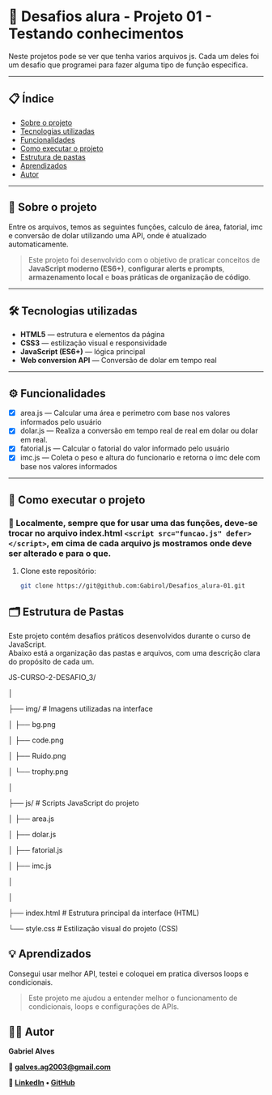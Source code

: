 # 🚀 Desafios alura - Projeto 01 - Testando conhecimentos

Neste projetos pode se ver que tenha varios arquivos js. Cada um deles foi um desafio que programei para fazer alguma tipo de função especifica.

---

## 📋 Índice

- [Sobre o projeto](#-sobre-o-projeto)
- [Tecnologias utilizadas](#-tecnologias-utilizadas)
- [Funcionalidades](#%EF%B8%8F-funcionalidades)
- [Como executar o projeto](#-como-executar-o-projeto)
- [Estrutura de pastas](#-estrutura-de-pastas)
- [Aprendizados](#-aprendizados)
- [Autor](#%E2%80%8D-autor)

---

## 📖 Sobre o projeto

Entre os arquivos, temos as seguintes funções, calculo de área, fatorial, imc e conversão de dolar utilizando uma API, onde é atualizado automaticamente. 

> Este projeto foi desenvolvido com o objetivo de praticar conceitos de **JavaScript moderno (ES6+)**, **configurar alerts e prompts**, **armazenamento local** e **boas práticas de organização de código**.

---

## 🛠 Tecnologias utilizadas

- **HTML5** — estrutura e elementos da página  
- **CSS3** — estilização visual e responsividade  
- **JavaScript (ES6+)** — lógica principal  
- **Web conversion API** — Conversão de dolar em tempo real

---

## ⚙️ Funcionalidades

- [x] area.js — Calcular uma área e perimetro com base nos valores informados pelo usuário
- [x] dolar.js — Realiza a conversão em tempo real de real em dolar ou dolar em real.  
- [x] fatorial.js — Calcular o fatorial do valor informado pelo usuário
- [x] imc.js — Coleta o peso e altura do funcionario e retorna o imc dele com base nos valores informados

---

## 🧭 Como executar o projeto

### 🔹 Localmente, sempre que for usar uma das funções, deve-se trocar no arquivo index.html `<script src="funcao.js" defer></script>`, em cima de cada arquivo js mostramos onde deve ser alterado e para o que.

1. Clone este repositório:
   ```bash
   git clone https://git@github.com:Gabirol/Desafios_alura-01.git


## 🗂 Estrutura de Pastas

Este projeto contém desafios práticos desenvolvidos durante o curso de JavaScript.  
Abaixo está a organização das pastas e arquivos, com uma descrição clara do propósito de cada um.

JS-CURSO-2-DESAFIO_3/

│

├── img/ # Imagens utilizadas na interface

│ ├── bg.png 

│ ├── code.png 

│ ├── Ruido.png

│ └── trophy.png 

│

├── js/ # Scripts JavaScript do projeto

│ ├── area.js 

│ ├── dolar.js

│ ├── fatorial.js

│ ├── imc.js

│ 

│

├── index.html # Estrutura principal da interface (HTML)

└── style.css # Estilização visual do projeto (CSS)


## 💡 Aprendizados

Consegui usar melhor API, testei e coloquei em pratica diversos loops e condicionais.

> Este projeto me ajudou a entender melhor o funcionamento de condicionais, loops e configurações de APIs.

## 👨‍💻 Autor

**Gabriel Alves**

**📧 galves.ag2003@gmail.com**

**🔗 [LinkedIn](www.linkedin.com/in/gabriel-alves-gonçalves-28220a205)
• [GitHub](https://github.com/Gabirol)**



